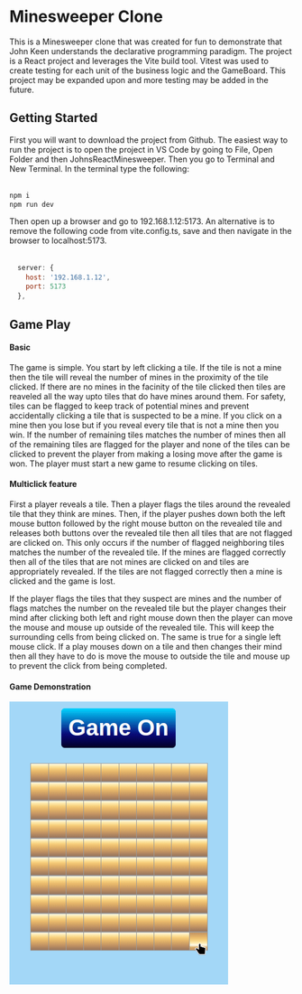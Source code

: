 # Minesweeper Clone

This is a Minesweeper clone that was created for fun to demonstrate that John Keen understands the declarative programming paradigm.  The project is a React project and leverages the Vite build tool.  Vitest was used to create testing for each unit of the business logic and the GameBoard. This project may be expanded upon and more testing may be added in the future.


## Getting Started

First you will want to download the project from Github.  The easiest way to run the project is to open the project in VS Code by going to File, Open Folder and then JohnsReactMinesweeper.  Then you go to Terminal and New Terminal.  In the terminal type the following:

```console

npm i
npm run dev

```

Then open up a browser and go to 192.168.1.12:5173. 
An alternative is to remove the following code from vite.config.ts, save and then navigate in the browser to localhost:5173.  

```js

  server: {
    host: '192.168.1.12',
    port: 5173
  },

```

## Game Play


#### Basic

The game is simple.  You start by left clicking a tile.  If the tile is not a mine then the tile will reveal the number of mines in the proximity of the tile clicked.  If there are no mines in the facinity of the tile clicked then tiles are reaveled all the way upto tiles that do have mines around them.  For safety, tiles can be flagged to keep track of potential mines and prevent accidentally clicking a tile that is suspected to be a mine.  If you click on a mine then you lose but if you reveal every tile that is not a mine then you win.  If the number of remaining tiles matches the number of mines then all of the remaining tiles are flagged for the player and none of the tiles can be clicked to prevent the player from making a losing move after the game is won.  The player must start a new game to resume clicking on tiles.

#### Multiclick feature

First a player reveals a tile.  Then a player flags the tiles around the revealed tile that they think are mines.  Then, if the player pushes down both the left mouse button followed by the right mouse button on the revealed tile and releases both buttons over the revealed tile then all tiles that are not flagged are clicked on. This only occurs if the number of flagged neighboring tiles matches the number of the revealed tile.  If the mines are flagged correctly then all of the tiles that are not mines are clicked on and tiles are appropriately revealed.  If the tiles are not flagged correctly then a mine is clicked and the game is lost.

If the player flags the tiles that they suspect are mines and the number of flags matches the number on the revealed tile but the player changes their mind after clicking both left and right mouse down then the player can move the mouse and mouse up outside of the revealed tile.  This will keep the surrounding cells from being clicked on.  The same is true for a single left mouse click.  If a play mouses down on a tile and then changes their mind then all they have to do is move the mouse to outside the tile and mouse up to prevent the click from being completed.

#### Game Demonstration

![Alt Text](./src/assets/simplewin.gif)



